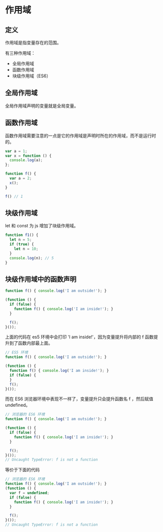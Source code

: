 # 作用域

## 定义

作用域是指变量存在的范围。

有三种作用域：

* 全局作用域
* 函数作用域
* 块级作用域（ES6）

## 全局作用域

全局作用域声明的变量就是全局变量。

## 函数作用域

函数作用域需要注意的一点是它的作用域是声明时所在的作用域，而不是运行时的。

```js
var a = 1;
var x = function () {
  console.log(a);
};

function f() {
  var a = 2;
  x();
}

f() // 1
```

## 块级作用域

let 和 const 为 js 增加了块级作用域。

```js
function f1() {
  let n = 5;
  if (true) {
    let n = 10;
  }
  console.log(n); // 5
}
```

## 块级作用域中的函数声明

```js
function f() { console.log('I am outside!'); }

(function () {
  if (false) {
    function f() { console.log('I am inside!'); }
  }

  f();
}());
```

上面的代码在 es5 环境中会打印 'I am inside!'，因为变量提升将内部的 f 函数提升到了函数内部最上面。

```js
// ES5 环境
function f() { console.log('I am outside!'); }

(function () {
  function f() { console.log('I am inside!'); }
  if (false) {
  }
  f();
}());

```

而在 ES6 浏览器环境中表现不一样了，变量提升只会提升函数名 f ，然后赋值 undefined。

```js
// 浏览器的 ES6 环境
function f() { console.log('I am outside!'); }

(function () {
  if (false) {
    function f() { console.log('I am inside!'); }
  }

  f();
}());
// Uncaught TypeError: f is not a function
```

等价于下面的代码

```js
// 浏览器的 ES6 环境
function f() { console.log('I am outside!'); }
(function () {
  var f = undefined;
  if (false) {
    function f() { console.log('I am inside!'); }
  }

  f();
}());
// Uncaught TypeError: f is not a function
```